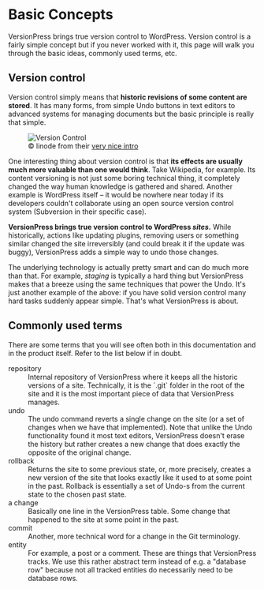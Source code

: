 # Basic Concepts

VersionPress brings true version control to WordPress. Version control is a fairly simple concept but if you never worked with it, this page will walk you through the basic ideas, commonly used terms, etc.

## Version control

Version control simply means that **historic revisions of some content are stored**. It has many forms, from simple Undo buttons in text editors to advanced systems for managing documents but the basic principle is really that simple.

<figure>
  <img src="https://cloud.githubusercontent.com/assets/101152/26038372/5e328700-3907-11e7-8ccd-d24fdca1d26f.png" alt="Version Control" />
  <figcaption>© linode from their <a href="https://www.linode.com/docs/applications/development/introduction-to-version-control">very nice intro</a></figcaption>
</figure>

One interesting thing about version control is that **its effects are usually much more valuable than one would think**. Take Wikipedia, for example. Its content versioning is not just some boring technical thing, it completely changed the way human knowledge is gathered and shared. Another example is WordPress itself – it would be nowhere near today if its developers couldn't collaborate using an open source version control system (Subversion in their specific case).

**VersionPress brings true version control to WordPress *sites*.** While historically, actions like updating plugins, removing users or something similar changed the site irreversibly (and could break it if the update was buggy), VersionPress adds a simple way to undo those changes.

The underlying technology is actually pretty smart and can do much more than that. For example, *staging* is typically a hard thing but VersionPress makes that a breeze using the same techniques that power the Undo. It's just another example of the above: if you have solid version control many hard tasks suddenly appear simple. That's what VersionPress is about.

## Commonly used terms

There are some terms that you will see often both in this documentation and in the product itself. Refer to the list below if in doubt.

<dl>

<dt>repository</dt>
<dd>Internal repository of VersionPress where it keeps all the historic versions of a site. Technically, it is the `.git` folder in the root of the site and it is the most important piece of data that VersionPress manages.</dd>

<dt>undo</dt>
<dd>The undo command reverts a single change on the site (or a set of changes when we have that implemented). Note that unlike the Undo functionality found it most text editors, VersionPress doesn't erase the history but rather creates a new change that does exactly the opposite of the original change.</dd>

<dt>rollback</dt>
<dd>Returns the site to some previous state, or, more precisely, creates a new version of the site that looks exactly like it used to at some point in the past. Rollback is essentially a set of Undo-s from the current state to the chosen past state.</dd>

<dt>a change</dt>
<dd>Basically one line in the VersionPress table. Some change that happened to the site at some point in the past.</dd>

<dt>commit</dt>
<dd>Another, more technical word for a change in the Git terminology.</dd>

<dt>entity</dt>
<dd>For example, a post or a comment. These are things that VersionPress tracks. We use this rather abstract term instead of e.g. a "database row" because not all tracked entities do necessarily need to be database rows.</dd>

</dl>
